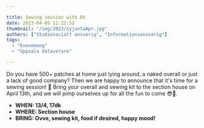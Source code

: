 ```yaml
---

title: Sewing session with DV
date: 2023-04-05 11:22:52
thumbnail: "/img/2023/syjuntaApr.jpg"
authors: ["Studiesocialt ansvarig", "Informationsansvarig"]
tags: 
  - "Evenemang"
  - "Uppsala datavetare"

---
```

Do you have 500+ patches at home just lying around, a naked overall or just a lack of good company? Then we are happy to announce that it's time for a sewing session! 🧵 Bring your overall and sewing kit to the section house on April 13th, and we will pimp ourselves up for all the fun to come 😎🌟.

* **WHEN: 13/4, 17dk**
* **WHERE: Section house**
* **BRING: Ovve, sewing kit, food if desired, happy mood!**